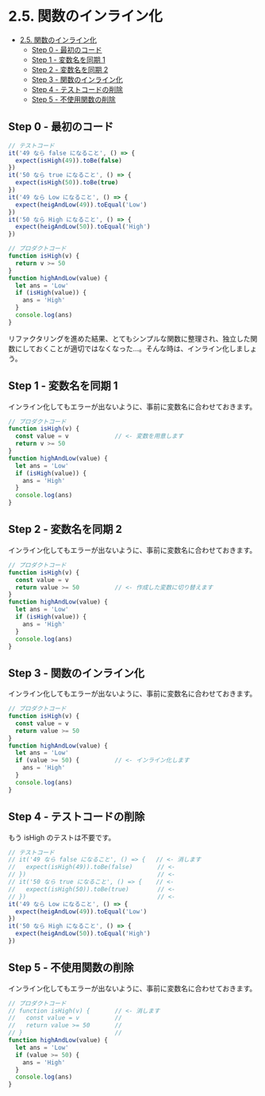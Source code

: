 # 2.5. 関数のインライン化

<!-- TOC -->

- [2.5. 関数のインライン化](#25-関数のインライン化)
  - [Step 0 - 最初のコード](#step-0---最初のコード)
  - [Step 1 - 変数名を同期 1](#step-1---変数名を同期-1)
  - [Step 2 - 変数名を同期 2](#step-2---変数名を同期-2)
  - [Step 3 - 関数のインライン化](#step-3---関数のインライン化)
  - [Step 4 - テストコードの削除](#step-4---テストコードの削除)
  - [Step 5 - 不使用関数の削除](#step-5---不使用関数の削除)

<!-- /TOC -->

## Step 0 - 最初のコード

```js
// テストコード
it('49 なら false になること', () => {
  expect(isHigh(49)).toBe(false)
})
it('50 なら true になること', () => {
  expect(isHigh(50)).toBe(true)
})
it('49 なら Low になること', () => {
  expect(heigAndLow(49)).toEqual('Low')
})
it('50 なら High になること', () => {
  expect(heigAndLow(50)).toEqual('High')
})
```

```js
// プロダクトコード
function isHigh(v) {
  return v >= 50
}
function highAndLow(value) {
  let ans = 'Low'
  if (isHigh(value)) {
    ans = 'High'
  }
  console.log(ans)
}
```

リファクタリングを進めた結果、とてもシンプルな関数に整理され、独立した関数にしておくことが適切ではなくなった…。そんな時は、インライン化しましょう。

## Step 1 - 変数名を同期 1

インライン化してもエラーが出ないように、事前に変数名に合わせておきます。

```js
// プロダクトコード
function isHigh(v) {
  const value = v             // <- 変数を用意します
  return v >= 50
}
function highAndLow(value) {
  let ans = 'Low'
  if (isHigh(value)) {
    ans = 'High'
  }
  console.log(ans)
}
```

## Step 2 - 変数名を同期 2

インライン化してもエラーが出ないように、事前に変数名に合わせておきます。

```js
// プロダクトコード
function isHigh(v) {
  const value = v
  return value >= 50          // <- 作成した変数に切り替えます
}
function highAndLow(value) {
  let ans = 'Low'
  if (isHigh(value)) {
    ans = 'High'
  }
  console.log(ans)
}
```

## Step 3 - 関数のインライン化

インライン化してもエラーが出ないように、事前に変数名に合わせておきます。

```js
// プロダクトコード
function isHigh(v) {
  const value = v
  return value >= 50
}
function highAndLow(value) {
  let ans = 'Low'
  if (value >= 50) {          // <- インライン化します
    ans = 'High'
  }
  console.log(ans)
}
```

## Step 4 - テストコードの削除

もう isHigh のテストは不要です。

```js
// テストコード
// it('49 なら false になること', () => {   // <- 消します
//   expect(isHigh(49)).toBe(false)       // <-
// })                                     // <-
// it('50 なら true になること', () => {    // <-
//   expect(isHigh(50)).toBe(true)        // <-
// })                                     // <-
it('49 なら Low になること', () => {
  expect(heigAndLow(49)).toEqual('Low')
})
it('50 なら High になること', () => {
  expect(heigAndLow(50)).toEqual('High')
})
```

## Step 5 - 不使用関数の削除

インライン化してもエラーが出ないように、事前に変数名に合わせておきます。

```js
// プロダクトコード
// function isHigh(v) {       // <- 消します
//   const value = v          //
//   return value >= 50       //
// }                          //
function highAndLow(value) {
  let ans = 'Low'
  if (value >= 50) {
    ans = 'High'
  }
  console.log(ans)
}
```
